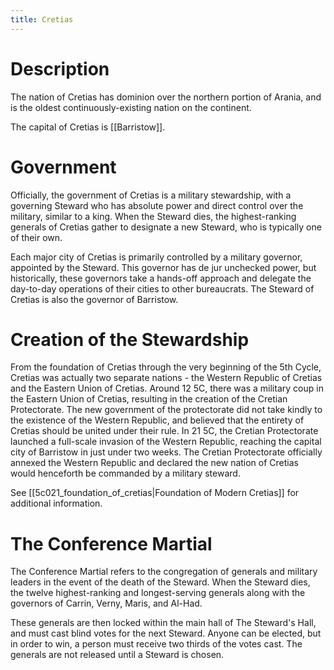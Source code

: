 ```yaml
---
title: Cretias
---
```

# Description
The nation of Cretias has dominion over the northern portion of Arania, and is the oldest continuously-existing nation on the continent. 

The capital of Cretias is [[Barristow]]. 

# Government
Officially, the government of Cretias is a military stewardship, with a governing Steward who has absolute power and direct control over the military, similar to a king. When the Steward dies, the highest-ranking generals of Cretias gather to designate a new Steward, who is typically one of their own. 

Each major city of Cretias is primarily controlled by a military governor, appointed by the Steward. This governor has de jur unchecked power, but historically, these governors take a hands-off approach and delegate the day-to-day operations of their cities to other bureaucrats. The Steward of Cretias is also the governor of Barristow.

# Creation of the Stewardship
From the foundation of Cretias through the very beginning of the 5th Cycle, Cretias was actually two separate nations - the Western Republic of Cretias and the Eastern Union of Cretias. Around 12 5C, there was a military coup in the Eastern Union of Cretias, resulting in the creation of the Cretian Protectorate. The new government of the protectorate did not take kindly to the existence of the Western Republic, and believed that the entirety of Cretias should be united under their rule. In 21 5C, the Cretian Protectorate launched a full-scale invasion of the Western Republic, reaching the capital city of Barristow in just under two weeks. The Cretian Protectorate officially annexed the Western Republic and declared the new nation of Cretias would henceforth be commanded by a military steward. 

See [[5c021_foundation_of_cretias|Foundation of Modern Cretias]] for additional information.

# The Conference Martial
The Conference Martial refers to the congregation of generals and military leaders in the event of the death of the Steward. When the Steward dies, the twelve highest-ranking and longest-serving generals along with the governors of Carrin, Verny, Maris, and Al-Had.

These generals are then locked within the main hall of The Steward's Hall, and must cast blind votes for the next Steward. Anyone can be elected, but in order to win, a person must receive two thirds of the votes cast. The generals are not released until a Steward is chosen.